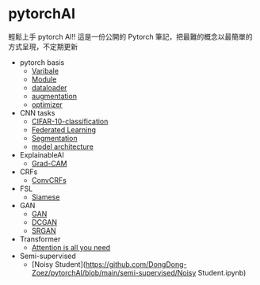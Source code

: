 # pytorchAI

輕鬆上手 pytorch AI!! 這是一份公開的 Pytorch 筆記，把最難的概念以最簡單的方式呈現，不定期更新

- pytorch basis
  - [Varibale](https://github.com/DongDong-Zoez/pytorchAI/blob/main/torch/Variable.ipynb)
  - [Module](https://github.com/DongDong-Zoez/pytorchAI/blob/main/torch/Module.ipynb)
  - [dataloader](https://github.com/DongDong-Zoez/pytorchAI/blob/main/torch/dataloader.ipynb)
  - [augmentation](https://github.com/DongDong-Zoez/pytorchAI/blob/main/torch/augmentation.ipynb)
  - [optimizer](https://github.com/DongDong-Zoez/pytorchAI/blob/main/torch/optimizer.ipynb)
- CNN tasks
  - [CIFAR-10-classification](https://github.com/DongDong-Zoez/pytorchAI/blob/main/CNN/CIFAR-10-classification.ipynb)
  - [Federated Learning](https://github.com/DongDong-Zoez/pytorchAI/blob/main/CNN/Federated%20Learning.ipynb)
  - [Segmentation](https://github.com/DongDong-Zoez/pytorchAI/blob/main/CNN/Segmentation.ipynb)
  - [model architecture](https://github.com/DongDong-Zoez/pytorchAI/blob/main/CNN/model%20architecture.ipynb)
- ExplainableAI
  - [Grad-CAM](https://github.com/DongDong-Zoez/pytorchAI/blob/main/ExplainableAI/GradCAM.ipynb)
- CRFs
  - [ConvCRFs](https://github.com/DongDong-Zoez/pytorchAI/blob/main/CRFs/CRFs.ipynb)
- FSL
  - [Siamese](https://github.com/DongDong-Zoez/pytorchAI/blob/main/FSL/Few_shot_learning.ipynb)
- GAN
  - [GAN](https://github.com/DongDong-Zoez/pytorchAI/blob/main/GAN/GAN.ipynb)
  - [DCGAN](https://github.com/DongDong-Zoez/pytorchAI/blob/main/GAN/DCGAN.ipynb)
  - [SRGAN](https://github.com/DongDong-Zoez/pytorchAI/blob/main/GAN/SRGAN.ipynb)
- Transformer
  - [Attention is all you need](https://github.com/DongDong-Zoez/pytorchAI/blob/main/Transformer/Transformer.ipynb)
- Semi-supervised
  - [Noisy Student](https://github.com/DongDong-Zoez/pytorchAI/blob/main/semi-supervised/Noisy Student.ipynb)
